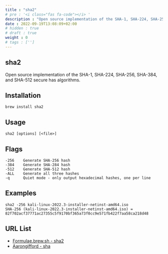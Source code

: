 ```yaml
---
title : "sha2"
# pre : '<i class="fas fa-code"></i> '
description : "Open source implementation of the SHA-1, SHA-224, SHA-256, SHA-384, and SHA-512 secure has algorithms."
date : 2022-09-19T13:08:09+02:00
# hidden : true
# draft : true
weight : 0
# tags : ['']
---
```


## sha2

Open source implementation of the SHA-1, SHA-224, SHA-256, SHA-384, and SHA-512 secure has algorithms.

## Installation

```plain
brew install sha2
```

## Usage

```plain
sha2 [options] [<file>]
```

## Flags

```plain
-256    Generate SHA-256 hash
-384    Generate SHA-284 hash
-512    Generate SHA-512 hash
-ALL    Generate all three hashes
-q      Quiet mode - only output hexadecimal hashes, one per line
```

## Examples

```plain
sha2 -256 kali-linux-2022.3-installer-netinst-amd64.iso                                                                 
SHA-256 (kali-linux-2022.3-installer-netinst-amd64.iso) = 82f702acf37771ac27355c5f9170bf365a73f0cc9e571fb422f7aa58ca218d48
```

## URL List

* [Formulae.brew.sh - sha2](https://formulae.brew.sh/formula/sha2#default)
* [Aarongifford - sha](https://aarongifford.com/computers/sha.html)

